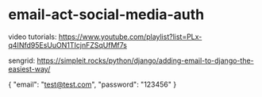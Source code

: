 # email-act-social-media-auth

video tutorials:
https://www.youtube.com/playlist?list=PLx-q4INfd95EsUuON1TIcjnFZSqUfMf7s


sengrid:
https://simpleit.rocks/python/django/adding-email-to-django-the-easiest-way/

{
    "email": "test@test.com",
    "password": "123456"
}